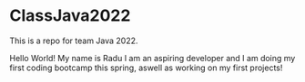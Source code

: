 # ClassJava2022
 This is a repo for team Java 2022.

 Hello World! My name is Radu I am an aspiring developer and I am doing my first coding bootcamp this spring, aswell as working on my first projects! 

 

